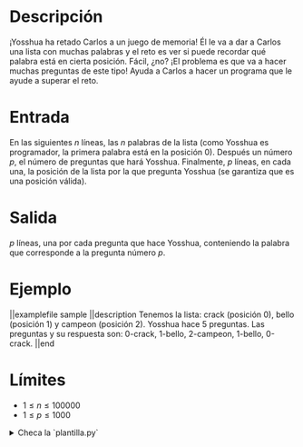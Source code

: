 # Descripción

¡Yosshua ha retado Carlos a un juego de memoria! Él le va a dar a Carlos una lista con muchas palabras y el reto es ver si puede recordar qué palabra está en cierta posición. Fácil, ¿no? ¡El problema es que va a hacer muchas preguntas de este tipo! Ayuda a Carlos a hacer un programa que le ayude a superar el reto. 

# Entrada

En las siguientes $n$ líneas, las $n$ palabras de la lista (como Yosshua es programador, la primera palabra está en la posición 0). Después un número $p$, el número de preguntas que hará Yosshua. Finalmente, $p$ líneas, en cada una, la posición de la lista por la que pregunta Yosshua (se garantiza que es una posición válida).

# Salida

$p$ líneas, una por cada pregunta que hace Yosshua, conteniendo la palabra que corresponde a la pregunta
número $p$. 

# Ejemplo

||examplefile
sample
||description
Tenemos la lista: crack (posición 0), bello (posición 1) y campeon (posición 2). Yosshua hace 5 preguntas. Las preguntas y su respuesta son: 0-crack, 1-bello, 2-campeon, 1-bello, 0-crack. 
||end

# Límites

* $1 \leq n \leq 100000$
* $1 \leq p \leq 1000$ 

<details><summary>Checa la `plantilla.py`</summary>

{{plantilla.py}}

</details>